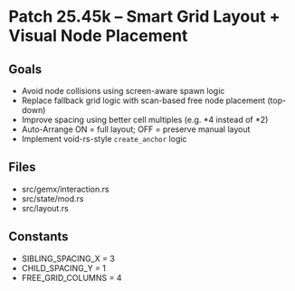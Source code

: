 # Patch 25.45k – Smart Grid Layout + Visual Node Placement

## Goals
- Avoid node collisions using screen-aware spawn logic
- Replace fallback grid logic with scan-based free node placement (top-down)
- Improve spacing using better cell multiples (e.g. *4 instead of *2)
- Auto-Arrange ON = full layout; OFF = preserve manual layout
- Implement void-rs-style `create_anchor` logic

## Files
- src/gemx/interaction.rs
- src/state/mod.rs
- src/layout.rs

## Constants
- SIBLING_SPACING_X = 3
- CHILD_SPACING_Y = 1
- FREE_GRID_COLUMNS = 4

